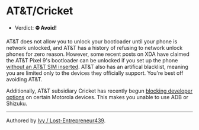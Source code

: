# AT&T/Cricket

- Verdict: **⛔ Avoid!**

AT&T does not allow you to unlock your bootloader until your phone is network unlocked, and AT&T has a history of refusing to network unlock phones for zero reason. However, some recent posts on XDA have claimed the AT&T Pixel 9's bootloader can be unlocked if you set up the phone [without an AT&T SIM inserted](https://xdaforums.com/t/at-t-pixel-9-pro-xl-bootloader-unlockable.4689083/). AT&T also has an artifical blacklist, meaning you are limited only to the devices they officially support. You're best off avoiding AT&T.

Additionally, AT&T subsidiary Cricket has recently begun [blocking developer options] on certain Motorola devices. This makes you unable to use ADB or Shizuku.
***
Authored by [Ivy / Lost-Entrepreneur439](https://github.com/Lost-Entrepreneur439).<br/>

[blocking developer options]:https://xdaforums.com/t/moto-g-power-2025-cricket-wireless-now-locks-developer-options-for-6-months.4731763/
